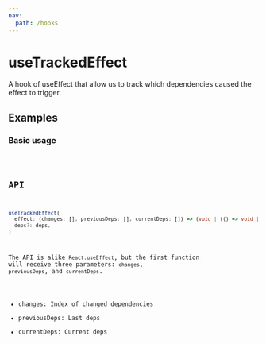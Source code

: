 ```yaml
---
nav:
  path: /hooks
---
```


# useTrackedEffect

A hook of useEffect that allow us to track which dependencies caused the effect to trigger.

## Examples

### Basic usage

<code src="./demo/demo1.tsx" />

## API

```typescript
useTrackedEffect(
  effect: (changes: [], previousDeps: [], currentDeps: []) => (void | (() => void | undefined)),
  deps?: deps,
)
```

The API is alike `React.useEffect`, but the first function will receive three parameters: `changes`, `previousDeps`, and `currentDeps`.

* changes: Index of changed dependencies
* previousDeps: Last deps
* currentDeps: Current deps
